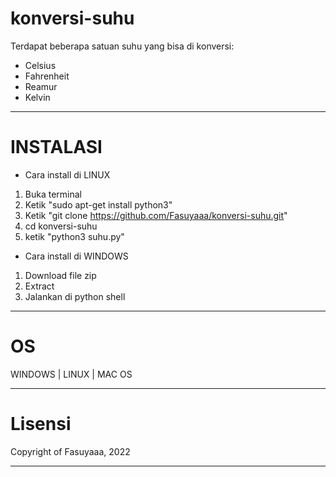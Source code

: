 # konversi-suhu

Terdapat beberapa satuan suhu yang bisa di konversi:
- Celsius
- Fahrenheit
- Reamur
- Kelvin

----------------------------------------------------------------------------------

# INSTALASI

- Cara install di LINUX
1. Buka terminal
2. Ketik "sudo apt-get install python3"
3. Ketik "git clone https://github.com/Fasuyaaa/konversi-suhu.git"
4. cd konversi-suhu 
5. ketik "python3 suhu.py"


- Cara install di WINDOWS
1. Download file zip
2. Extract
3. Jalankan di python shell

----------------------------------------------------------------------------------

# OS
WINDOWS | LINUX | MAC OS

------------------------------------------------------------
# Lisensi
Copyright of Fasuyaaa, 2022  

-------------------------------------------------------------
